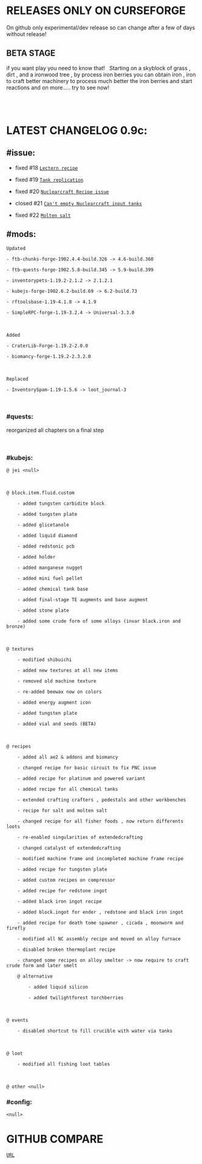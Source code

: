 # RELEASES ONLY ON CURSEFORGE
On github only experimental/dev release so can change after a few of days without release!

## BETA STAGE 
if you want play you need to know that!
 
Starting on a skyblock of grass , dirt , and a ironwood tree , by process iron berries you can obtain iron , iron to craft better machinery to process much better the iron berries and start reactions and on more..... try to see now!

<br/>
<br/>

# LATEST CHANGELOG 0.9c:

## #issue: 

 - fixed #18 [`Lectern recipe`](https://github.com/DevDyna/IronBerry/issues/18)
   
 - fixed #19 [`Tank replication`](https://github.com/DevDyna/IronBerry/issues/19)
   
 - fixed #20 [`Nuclearcraft Recipe issue`](https://github.com/DevDyna/IronBerry/issues/20)
   
 - closed #21 [`Can't empty Nuclearcraft input tanks`](https://github.com/DevDyna/IronBerry/issues/21)

 - fixed #22 [`Molten salt`](https://github.com/DevDyna/IronBerry/issues/22)
 

## #mods:

    Updated
        
    - ftb-chunks-forge-1902.4.4-build.326 -> 4.6-build.360
    
    - ftb-quests-forge-1902.5.8-build.345 -> 5.9-build.399
    
    - inventorypets-1.19.2-2.1.2 -> 2.1.2.1
    
    - kubejs-forge-1902.6.2-build.69 -> 6.2-build.73
    
    - rftoolsbase-1.19-4.1.8 -> 4.1.9
    
    - SimpleRPC-forge-1.19-3.2.4 -> Universal-3.3.0
    

<br/>

    Added
    
    - CraterLib-Forge-1.19.2-2.0.0
    
    - biomancy-forge-1.19.2-2.3.2.0
    
<br/>
    
    Replaced 
    
    - InventorySpam-1.19-1.5.6 -> loot_journal-3

<br/>


### #quests:

reorganized all chapters on a final step

<br/>


### #kubejs:

    @ jei <null>

<br/>

    @ block.item.fluid.custom

        - added tungsten carbidite block

        - added tungsten plate

        - added glicetanole

        - added liquid diamond

        - added redstonic pcb

        - added holder

        - added manganese nugget

        - added mini fuel pellet

        - added chemical tank base
		
		- added final-stage TE augments and base augment
		
		- added stone plate
		
		- added some crude form of some alloys (invar black.iron and bronze)
		

<br/>

    @ textures

        - modified shibuichi

        - added new textures at all new items
		
		- removed old machine texture
		
		- re-added beewax now on colors
		
		- added energy augment icon
		
		- added tungsten plate
		
		- added vial and seeds (BETA)
		

<br/>

    @ recipes

        - added all ae2 & addons and biomancy

        - changed recipe for basic circuit to fix PNC issue

        - added recipe for platinum and powered variant

        - added recipe for all chemical tanks
		
		- extended crafting crafters , pedestals and other workbenches

		- recipe for salt and molten salt

		- changed recipe for all fisher foods , now return differents loots

		- re-enabled singularities of extendedcrafting
		
		- changed catalyst of extendedcrafting
		
		- modified machine frame and incompleted machine frame recipe
		
		- added recipe for tungsten plate
		
		- added custom recipes on compressor
		
		- added recipe for redstone ingot
		
		- added black iron ingot recipe
		
		- added block.ingot for ender , redstone and black iron ingot

        - added recipe for death tome spawner , cicada , moonworm and firefly
		
		- modified all NC assembly recipe and moved on alloy furnace
		
		- disabled broken thermoplant recipe
		
		- changed some recipes on alloy smelter -> now require to craft crude form and later smelt
		
		@ alternative

            - added liquid silicon

            - added twilightforest torchberries



<br/>

    @ events
		
		- disabled shortcut to fill crucible with water via tanks


<br/>

    @ loot
		
		- modified all fishing loot tables
  

<br/>

    @ other <null>

### #config:

    <null>

#


# GITHUB COMPARE
[`URL`](https://github.com/DevDyna/IronBerry/compare/main%40%7B30day%7D...main)
